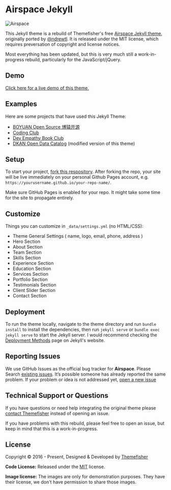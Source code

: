 # Airspace Jekyll
![Airspace](https://demo.themefisher.com/thumbnails/airspace.png "Landing")

This Jekyll theme is a rebuild of Themefisher's free [Airspace Jekyll theme](https://github.com/themefisher/airspace-jekyll), originally ported by [@ndrewtl](https://github.com/ndrewtl). 
It is released under the MIT license, which requires preversation of copyright and license notices.

Most everything has been updated, but this is very much still a work-in-progress rebuild, particularly for the JavaScript/jQuery.

## Demo
[Click here for a live demo of this theme.](https://tankedthomas.github.io/airspace-jekyll/)

## Examples
Here are some projects that have used this Jekyll Theme:
* [BOYUAN Open Source 博辕开源](https://boyuanitsm.github.io)
* [Coding Club](https://ourcodingclub.github.io/)
* [Dev Empathy Book Club](https://devempathybook.club/)
* [DKAN Open Data Catalog](https://getdkan.com) (modified version of this theme)

## Setup

To start your project, [fork this respository](https://github.com/TankedThomas/airspace-jekyll/fork).
After forking the repo, your site will be live immediately on your personal Github Pages account, e.g. `https://yourusername.github.io/your-repo-name/`.

Make sure GitHub Pages is enabled for your repo. It might take some time for the site to propagate entirely.

## Customize

Things you can customize in `_data/settings.yml` (no HTML/CSS):

- Theme General Settings ( name, logo, email, phone, address )
- Hero Section
- About Section
- Team Section
- Skills Section
- Experience Section
- Education Section
- Services Section
- Portfolio Section
- Testimonials Section
- Client Slider Section
- Contact Section

## Deployment

To run the theme locally, navigate to the theme directory and run `bundle install` to install the dependencies, then run `jekyll serve` or `bundle exec jekyll serve` to start the Jekyll server.
I would recommend checking the [Deployment Methods](https://jekyllrb.com/docs/deployment-methods/) page on Jekyll's website.

## Reporting Issues

We use GitHub Issues as the official bug tracker for **Airspace**. Please Search [existing issues](https://github.com/themefisher/airspace-jekyll/issues). It’s possible someone has already reported the same problem.
If your problem or idea is not addressed yet, [open a new issue](https://github.com/themefisher/airspace-jekyll/issues/new)

## Technical Support or Questions

If you have questions or need help integrating the original theme please [contact Themefisher](mailto:themefisher@gmail.com) instead of opening an issue.

If you have problems with this rebuild, please feel free to open an issue, but keep in mind that this is a work-in-progress.

<!-- licence -->
## License

Copyright &copy; 2016 - Present, Designed & Developed by [Themefisher](https://themefisher.com)

**Code License:** Released under the [MIT](https://github.com/themefisher/airspace-jekyll/blob/main/LICENSE) license.

**Image license:** The images are only for demonstration purposes. They have their license, we don't have permission to share those images.